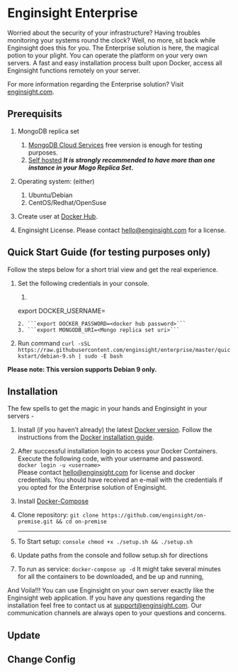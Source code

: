 # Enginsight Enterprise 
Worried about the security of your infrastructure? Having troubles monitoring your systems round the clock? Well, no more, sit back while Enginsight does this for you. 
The Enterprise solution is here, the magical potion to your plight. You can operate the platform on your very own servers. A fast and easy installation process built upon Docker, 
access all Enginsight functions remotely on your server. 

For more information regarding the Enterprise solution? Visit [enginsight.com](https://enginsight.com/enterprise/).

## Prerequisits
1. MongoDB replica set
    1. [MongoDB Cloud Services](https://www.mongodb.com/cloud) free version is enough for testing purposes.
    2. [Self hosted](https://docs.mongodb.com/manual/tutorial/deploy-replica-set/)
    **_It is strongly recommended to have more than one instance in your Mogo Replica Set_.**
2. Operating system: (either)
    1. Ubuntu/Debian
    2. CentOS/Redhat/OpenSuse
3. Create user at [Docker Hub](https://id.docker.com/login/). 

4. Enginsight License. Please contact hello@enginsight.com for a license.



## Quick Start Guide (for testing purposes only)
Follow the steps below for a short trial view and get the real experience. 
1. Set the following credentials in your console.
    1. ```console 
    export DOCKER_USERNAME=<docker hub username>
    ```
    2. ```export DOCKER_PASSWORD=<docker hub password>```
    3. ```export MONGODB_URI=<Mongo replica set uri>```
2. Run command ```curl -sSL https://raw.githubusercontent.com/enginsight/enterprise/master/quickstart/debian-9.sh | sudo -E bash```

**Please note: This version supports Debian 9 only.**

## Installation
The few spells to get the magic in your hands and Enginsight in your servers - 

1. Install (if you haven’t already) the latest [Docker version](https://docs.docker.com/install/). Follow the instructions from the [Docker installation guide](https://docs.docker.com/machine/install-machine/).
2. After successful installation login to access your Docker Containers. Execute the following code, with your username and password.\
```docker login -u <username>```\
   Please contact hello@enginsight.com for license and docker credentials. You should have received an e-mail with the credentials if you opted for the Enterprise solution of Enginsight.
3. Install [Docker-Compose](https://docs.docker.com/compose/install/)
4. Clone repository: ```git clone https://github.com/enginsight/on-premise.git && cd on-premise```

   -------------------------------------------------------------------------------------------------------------------

1. To Start setup:  ```console chmod +x ./setup.sh && ./setup.sh```

2. Update paths from the console and follow setup.sh for directions

3. To run as service: ```docker-compose up -d```
It might take several minutes for all the containers to be downloaded, and be up and running, 

And Voila!!! You can use Enginsight on your own server exactly like the Enginsight web application. 
If you have any questions regarding the installation feel free to contact us at support@enginsight.com. Our communication channels are always open to your questions and concerns.

## Update

## Change Config
